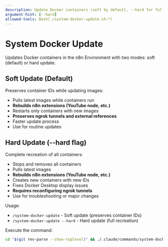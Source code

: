 ```yaml
---
description: Update Docker containers (soft by default, --hard for full recreation)
argument-hint: [--hard]
allowed-tools: Bash(./system-docker-update.sh:*)
---
```


# System Docker Update

Updates Docker containers in the n8n Environment with two modes: soft (default) or hard update.

## Soft Update (Default)
Preserves container IDs while updating images:
- Pulls latest images while containers run
- **Rebuilds n8n extensions (YouTube node, etc.)**
- Restarts only containers with new images
- **Preserves ngrok tunnels and external references**
- Faster update process
- Use for routine updates

## Hard Update (--hard flag)
Complete recreation of all containers:
- Stops and removes all containers
- Pulls latest images
- **Rebuilds n8n extensions (YouTube node, etc.)**
- Creates new containers with new IDs
- Fixes Docker Desktop display issues
- **Requires reconfiguring ngrok tunnels**
- Use for troubleshooting or major changes

Usage: 
- `/system-docker-update` - Soft update (preserves container IDs)
- `/system-docker-update --hard` - Hard update (full recreation)

Execute the command:
```bash
cd "$(git rev-parse --show-toplevel)" && ./.claude/commands/system-docker-update.sh "$ARGUMENTS"
```